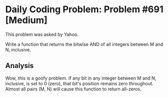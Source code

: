 # Daily Coding Problem: Problem #691 [Medium]

This problem was asked by Yahoo.

Write a function that returns the bitwise AND of all integers
between M and N, inclusive.

## Analysis

Wow, this is a goofy problem.
If any bit in any integer between M and N, inclusive,
is set to 0 (zero),
that bit's position remains zero throughout.
Almost all pairs (M, N) will cause this function to return
all-zeros.
